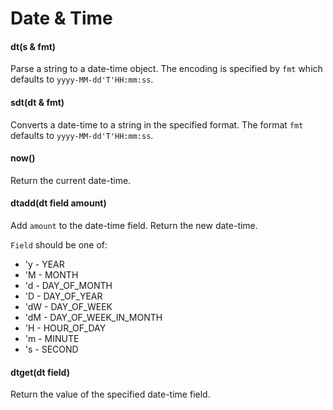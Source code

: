 # Date & Time

#### dt(s & fmt)

Parse a string to a date-time object.
The encoding is specified by `fmt` which defaults to `yyyy-MM-dd'T'HH:mm:ss`.

#### sdt(dt & fmt)

Converts a date-time to a string in the specified format.
The format `fmt` defaults to `yyyy-MM-dd'T'HH:mm:ss`.

#### now()

Return the current date-time.

#### dtadd(dt field amount)

Add `amount` to the date-time field. Return the new date-time.

`Field` should be one of:

- 'y - YEAR
- 'M - MONTH
- 'd - DAY_OF_MONTH
- 'D - DAY_OF_YEAR
- 'dW - DAY_OF_WEEK
- 'dM - DAY_OF_WEEK_IN_MONTH
- 'H - HOUR_OF_DAY
- 'm - MINUTE
- 's - SECOND

#### dtget(dt field)

Return the value of the specified date-time field.